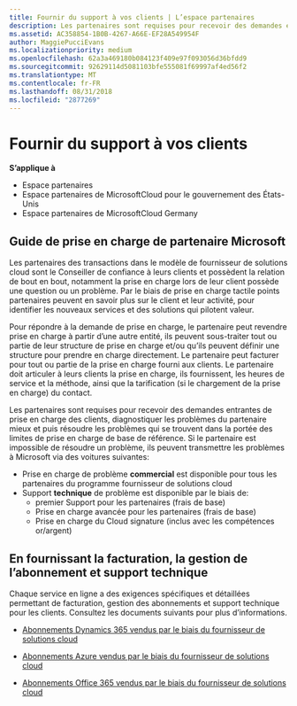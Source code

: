```yaml
---
title: Fournir du support à vos clients | L’espace partenaires
description: Les partenaires sont requises pour recevoir des demandes entrantes de prise en charge des clients, diagnostiquer les problèmes du partenaire mieux et puis résoudre les problèmes qui se trouvent dans la portée des limites de prise en charge de base de référence.
ms.assetid: AC358854-1B0B-4267-A66E-EF28A549954F
author: MaggiePucciEvans
ms.localizationpriority: medium
ms.openlocfilehash: 62a3a469180b084123f409e97f093056d36bfdd9
ms.sourcegitcommit: 92629114d5081103bfe555081f69997af4ed56f2
ms.translationtype: MT
ms.contentlocale: fr-FR
ms.lasthandoff: 08/31/2018
ms.locfileid: "2877269"
---
```

# <a name="providing-support-to-your-customers"></a>Fournir du support à vos clients

**S’applique à**

-  Espace partenaires
-  Espace partenaires de MicrosoftCloud pour le gouvernement des États-Unis
-  Espace partenaires de MicrosoftCloud Germany

## <a name="microsoft-partner-support-guidance"></a>Guide de prise en charge de partenaire Microsoft

Les partenaires des transactions dans le modèle de fournisseur de solutions cloud sont le Conseiller de confiance à leurs clients et possèdent la relation de bout en bout, notamment la prise en charge lors de leur client possède une question ou un problème. Par le biais de prise en charge tactile points partenaires peuvent en savoir plus sur le client et leur activité, pour identifier les nouveaux services et des solutions qui pilotent valeur.

Pour répondre à la demande de prise en charge, le partenaire peut revendre prise en charge à partir d’une autre entité, ils peuvent sous-traiter tout ou partie de leur structure de prise en charge et/ou qu’ils peuvent définir une structure pour prendre en charge directement.  Le partenaire peut facturer pour tout ou partie de la prise en charge fourni aux clients. Le partenaire doit articuler à leurs clients la prise en charge, ils fournissent, les heures de service et la méthode, ainsi que la tarification (si le chargement de la prise en charge) du contact. 

Les partenaires sont requises pour recevoir des demandes entrantes de prise en charge des clients, diagnostiquer les problèmes du partenaire mieux et puis résoudre les problèmes qui se trouvent dans la portée des limites de prise en charge de base de référence. Si le partenaire est impossible de résoudre un problème, ils peuvent transmettre les problèmes à Microsoft via des voitures suivantes:

- Prise en charge de problème **commercial** est disponible pour tous les partenaires du programme fournisseur de solutions cloud
-   Support **technique** de problème est disponible par le biais de:
    -   premier Support pour les partenaires (frais de base)
    -   Prise en charge avancée pour les partenaires (frais de base)
    -   Prise en charge du Cloud signature (inclus avec les compétences or/argent)

## <a name="providing-billing-subscription-management-and-technical-support"></a>En fournissant la facturation, la gestion de l’abonnement et support technique 

Chaque service en ligne a des exigences spécifiques et détaillées permettant de facturation, gestion des abonnements et support technique pour les clients. Consultez les documents suivants pour plus d’informations.

-   [Abonnements Dynamics 365 vendus par le biais du fournisseur de solutions cloud](https://www.microsoftpartnercommunity.com/t5/CSP/Microsoft-Partner-Support-Guidance/m-p/5262#M30)

-   [Abonnements Azure vendus par le biais du fournisseur de solutions cloud](https://www.microsoftpartnercommunity.com/t5/CSP/Microsoft-Partner-Support-Guidance/m-p/5263#M31)

-   [Abonnements Office 365 vendus par le biais du fournisseur de solutions cloud](https://www.microsoftpartnercommunity.com/t5/CSP/Microsoft-Partner-Support-Guidance/m-p/5264#M32)



 

 



